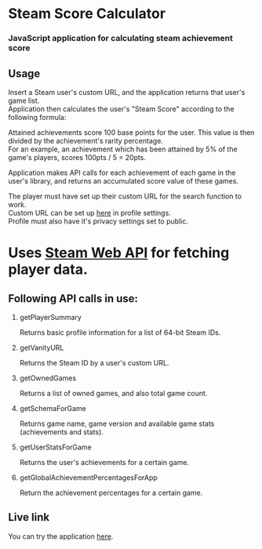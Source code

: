 # Steam Score Calculator

### JavaScript application for calculating steam achievement score

## Usage

Insert a Steam user's custom URL, and the application returns that user's game list.  
Application then calculates the user's "Steam Score" according to the following formula:  

Attained achievements score 100 base points for the user. This value is then divided by the achievement's rarity percentage.  
For an example, an achievement which has been attained by 5% of the game's players, scores 100pts / 5 = 20pts.

Application makes API calls for each achievement of each game in the user's library, and returns an accumulated score value of these games.

The player must have set up their custom URL for the search function to work.  
Custom URL can be set up [here](http://steamcommunity.com/my/edit/) in profile settings.  
Profile must also have it's privacy settings set to public.

# Uses [Steam Web API](https://steamcommunity.com/dev) for fetching player data.
## Following API calls in use:
1. getPlayerSummary

   Returns basic profile information for a list of 64-bit Steam IDs.

2. getVanityURL

   Returns the Steam ID by a user's custom URL.

3. getOwnedGames

   Returns a list of owned games, and also total game count.

4. getSchemaForGame

   Returns game name, game version and available game stats (achievements and stats).

5. getUserStatsForGame

   Returns the user's achievements for a certain game.

6. getGlobalAchievementPercentagesForApp  

   Return the achievement percentages for a certain game.


## Live link

You can try the application [here](http://renki.dy.fi/steamscore/).
